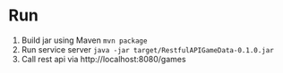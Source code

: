 # Run

1) Build jar using Maven `mvn package`
2) Run service server `java -jar target/RestfulAPIGameData-0.1.0.jar`
3) Call rest api via http://localhost:8080/games
